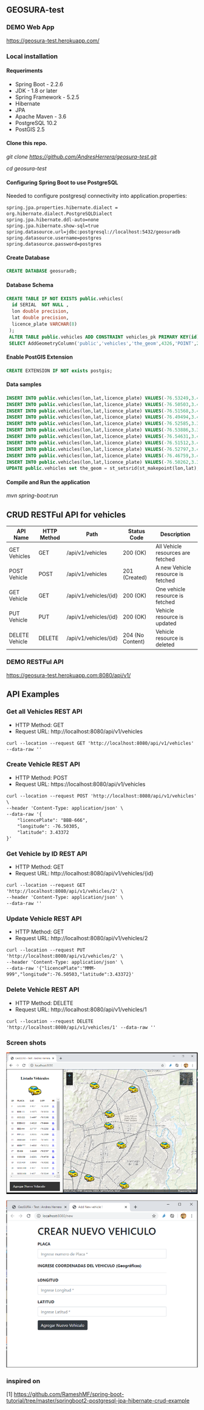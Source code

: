 ## GEOSURA-test


### DEMO Web App

https://geosura-test.herokuapp.com/


### Local installation
 
#### Requeriments

* Spring Boot - 2.2.6
* JDK - 1.8 or later
* Spring Framework - 5.2.5
* Hibernate 
* JPA
* Apache Maven - 3.6
* PostgreSQL 10.2
* PostGIS 2.5

#### Clone this repo.

*git clone https://github.com/AndresHerrera/geosura-test.git*

*cd geosura-test*


#### Configuring Spring Boot to use PostgreSQL
Needed to configure postgresql connectivity into application.properties:

```config
spring.jpa.properties.hibernate.dialect = org.hibernate.dialect.PostgreSQLDialect
spring.jpa.hibernate.ddl-auto=none
spring.jpa.hibernate.show-sql=true
spring.datasource.url=jdbc:postgresql://localhost:5432/geosuradb
spring.datasource.username=postgres
spring.datasource.password=postgres
```

#### Create Database
```sql
CREATE DATABASE geosuradb;
```

#### Database Schema
```sql
CREATE TABLE IF NOT EXISTS public.vehicles(
  id SERIAL  NOT NULL ,
  lon double precision, 
  lat double precision,
  licence_plate VARCHAR(8)
 );	
 ALTER TABLE public.vehicles ADD CONSTRAINT vehicles_pk PRIMARY KEY(id);
 SELECT AddGeometryColumn('public','vehicles','the_geom',4326,'POINT',2);
 ```
 
#### Enable PostGIS Extension
   ```sql
 CREATE EXTENSION IF NOT exists postgis;
  ```
  
#### Data samples
 ```sql
INSERT INTO public.vehicles(lon,lat,licence_plate) VALUES(-76.53249,3.40570, 'AAA-000');
INSERT INTO public.vehicles(lon,lat,licence_plate) VALUES(-76.50503,3.43372, 'BBB-111');
INSERT INTO public.vehicles(lon,lat,licence_plate) VALUES(-76.51568,3.44997, 'CCC-222');
INSERT INTO public.vehicles(lon,lat,licence_plate) VALUES(-76.49494,3.48135, 'DDD-333');
INSERT INTO public.vehicles(lon,lat,licence_plate) VALUES(-76.52585,3.37757, 'EEE-444');
INSERT INTO public.vehicles(lon,lat,licence_plate) VALUES(-76.53886,3.38145, 'FFF-555');
INSERT INTO public.vehicles(lon,lat,licence_plate) VALUES(-76.54631,3.40942, 'GGG-666');
INSERT INTO public.vehicles(lon,lat,licence_plate) VALUES(-76.51512,3.46005, 'HHH-777');
INSERT INTO public.vehicles(lon,lat,licence_plate) VALUES(-76.52797,3.48456, 'III-888');
INSERT INTO public.vehicles(lon,lat,licence_plate) VALUES(-76.46759,3.43351, 'OOO-089');
INSERT INTO public.vehicles(lon,lat,licence_plate) VALUES(-76.50262,3.39943, 'UUU-456');
UPDATE public.vehicles set the_geom = st_setsrid(st_makepoint(lon,lat),4326);
```


#### Compile and Run the application
*mvn spring-boot:run*


## CRUD RESTFul API for vehicles

| API Name       | HTTP Method | Path                  | Status Code      | Description                       |
|----------------|-------------|-----------------------|------------------|-----------------------------------|
| GET Vehicles   | GET         | /api/v1/vehicles      | 200 (OK)         | All Vehicle resources are fetched |
| POST Vehicle   | POST        | /api/v1/vehicles      | 201 (Created)    | A new Vehicle resource is fetched |
| GET Vehicle    | GET         | /api/v1/vehicles/{id} | 200 (OK)         | One vehicle resource is fetched   |
| PUT Vehicle    | PUT         | /api/v1/vehicles/{id} | 200 (OK)         | Vehicle resource is updated       |
| DELETE Vehicle | DELETE      | /api/v1/vehicles/{id} | 204 (No Content) | Vehicle resource is deleted       |

### DEMO RESTFul API
https://geosura-test.herokuapp.com:8080/api/v1/

## API Examples

### Get all Vehicles REST API
- HTTP Method: GET 
- Request URL: http://localhost:8080/api/v1/vehicles

```curl
curl --location --request GET 'http://localhost:8080/api/v1/vehicles' --data-raw ''
```

### Create Vehicle REST API

- HTTP Method: POST 
- Request URL: https://localhost:8080/api/v1/vehicles

```curl
curl --location --request POST 'http://localhost:8080/api/v1/vehicles' \
--header 'Content-Type: application/json' \
--data-raw '{
    "licencePlate": "BBB-666",
    "longitude": -76.50305,
    "latitude": 3.43372
}'
```

### Get Vehicle by ID REST API
- HTTP Method: GET 
- Request URL: http://localhost:8080/api/v1/vehicles/\{id}

```curl
curl --location --request GET 'http://localhost:8080/api/v1/vehicles/2' \
--header 'Content-Type: application/json' \
--data-raw ''
```

### Update Vehicle REST API
- HTTP Method: GET 
- Request URL: http://localhost:8080/api/v1/vehicles/2

```curl
curl --location --request PUT 'http://localhost:8080/api/v1/vehicles/2' \
--header 'Content-Type: application/json' \
--data-raw '{"licencePlate":"MMM-999","longitude":-76.50503,"latitude":3.43372}'
```

### Delete Vehicle REST API
- HTTP Method: DELETE 
- Request URL: http://localhost:8080/api/v1/vehicles/1

```curl
curl --location --request DELETE 'http://localhost:8080/api/v1/vehicles/1' --data-raw ''
```

### Screen shots

![screenshot 1](https://github.com/AndresHerrera/geosura-test/raw/master/screenshot.png "Screen Shot 1")

![screenshot 2](https://github.com/AndresHerrera/geosura-test/raw/master/screenshot_2.png "Screen Shot 2")

### inspired on
[1] https://github.com/RameshMF/spring-boot-tutorial/tree/master/springboot2-postgresql-jpa-hibernate-crud-example
